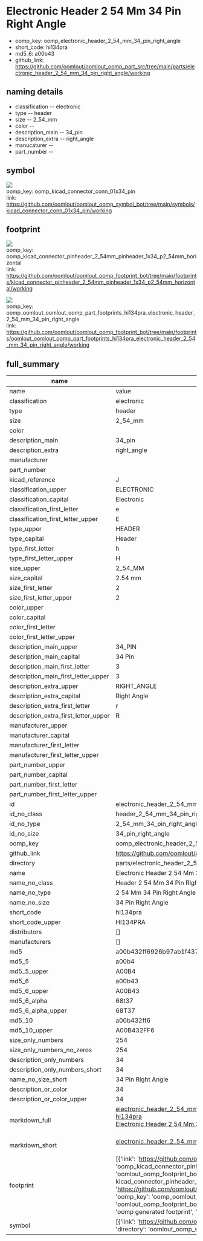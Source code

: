 # Electronic Header 2 54 Mm 34 Pin Right Angle

  
* oomp_key: oomp_electronic_header_2_54_mm_34_pin_right_angle 
* short_code: hi134pra
* md5_6: a00b43  
* github_link: https://github.com/oomlout/oomlout_oomp_part_src/tree/main/parts/electronic_header_2_54_mm_34_pin_right_angle/working  
## naming details
* classification -- electronic
* type -- header
* size -- 2_54_mm
* color -- 
* description_main -- 34_pin
* description_extra -- right_angle
* manucaturer -- 
* part_number -- 



## symbol

![](symbol/{index}/working/working_600.png)  
oomp_key: oomp_kicad_connector_conn_01x34_pin  
link: https://github.com/oomlout/oomlout_oomp_symbol_bot/tree/main/symbols/kicad_connector_conn_01x34_pin/working  

## footprint

![](footprint/{index}/working/working_600.png)  
oomp_key: oomp_kicad_connector_pinheader_2_54mm_pinheader_1x34_p2_54mm_horizontal  
link: https://github.com/oomlout/oomlout_oomp_footprint_bot/tree/main/footprints/kicad_connector_pinheader_2_54mm_pinheader_1x34_p2_54mm_horizontal/working  

![](footprint/{index}/working/working_600.png)  
oomp_key: oomp_oomlout_oomlout_oomp_part_footprints_hi134pra_electronic_header_2_54_mm_34_pin_right_angle  
link: https://github.com/oomlout/oomlout_oomp_footprint_bot/tree/main/footprints/oomlout_oomlout_oomp_part_footprints_hi134pra_electronic_header_2_54_mm_34_pin_right_angle/working  

## full_summary
| name | value | 
| --- | --- | 
| name | value | 
| classification | electronic | 
| type | header | 
| size | 2_54_mm | 
| color |  | 
| description_main | 34_pin | 
| description_extra | right_angle | 
| manufacturer |  | 
| part_number |  | 
| kicad_reference | J | 
| classification_upper | ELECTRONIC | 
| classification_capital | Electronic | 
| classification_first_letter | e | 
| classification_first_letter_upper | E | 
| type_upper | HEADER | 
| type_capital | Header | 
| type_first_letter | h | 
| type_first_letter_upper | H | 
| size_upper | 2_54_MM | 
| size_capital | 2.54 mm | 
| size_first_letter | 2 | 
| size_first_letter_upper | 2 | 
| color_upper |  | 
| color_capital |  | 
| color_first_letter |  | 
| color_first_letter_upper |  | 
| description_main_upper | 34_PIN | 
| description_main_capital | 34 Pin | 
| description_main_first_letter | 3 | 
| description_main_first_letter_upper | 3 | 
| description_extra_upper | RIGHT_ANGLE | 
| description_extra_capital | Right Angle | 
| description_extra_first_letter | r | 
| description_extra_first_letter_upper | R | 
| manufacturer_upper |  | 
| manufacturer_capital |  | 
| manufacturer_first_letter |  | 
| manufacturer_first_letter_upper |  | 
| part_number_upper |  | 
| part_number_capital |  | 
| part_number_first_letter |  | 
| part_number_first_letter_upper |  | 
| id | electronic_header_2_54_mm_34_pin_right_angle | 
| id_no_class | header_2_54_mm_34_pin_right_angle | 
| id_no_type | 2_54_mm_34_pin_right_angle | 
| id_no_size | 34_pin_right_angle | 
| oomp_key | oomp_electronic_header_2_54_mm_34_pin_right_angle | 
| github_link | https://github.com/oomlout/oomlout_oomp_part_src/tree/main/parts/electronic_header_2_54_mm_34_pin_right_angle/working | 
| directory | parts/electronic_header_2_54_mm_34_pin_right_angle | 
| name | Electronic Header 2 54 Mm 34 Pin Right Angle | 
| name_no_class | Header 2 54 Mm 34 Pin Right Angle | 
| name_no_type | 2 54 Mm 34 Pin Right Angle | 
| name_no_size | 34 Pin Right Angle | 
| short_code | hi134pra | 
| short_code_upper | HI134PRA | 
| distributors | [] | 
| manufacturers | [] | 
| md5 | a00b432ff6926b97ab1f437785381229 | 
| md5_5 | a00b4 | 
| md5_5_upper | A00B4 | 
| md5_6 | a00b43 | 
| md5_6_upper | A00B43 | 
| md5_6_alpha | 68t37 | 
| md5_6_alpha_upper | 68T37 | 
| md5_10 | a00b432ff6 | 
| md5_10_upper | A00B432FF6 | 
| size_only_numbers | 254 | 
| size_only_numbers_no_zeros | 254 | 
| description_only_numbers | 34 | 
| description_only_numbers_short | 34 | 
| name_no_size_short | 34 Pin Right Angle | 
| description_or_color | 34 | 
| description_or_color_upper | 34 | 
| markdown_full | [electronic_header_2_54_mm_34_pin_right_angle](https://github.com/oomlout/oomlout_oomp_part_src/tree/main/parts/electronic_header_2_54_mm_34_pin_right_angle/working)<br>[hi134pra](https://github.com/oomlout/oomlout_oomp_part_src/tree/main/parts/electronic_header_2_54_mm_34_pin_right_angle/working)<br>[Electronic Header 2 54 Mm 34 Pin Right Angle](https://github.com/oomlout/oomlout_oomp_part_src/tree/main/parts/electronic_header_2_54_mm_34_pin_right_angle/working)<br><br> | 
| markdown_short | [electronic_header_2_54_mm_34_pin_right_angle](https://github.com/oomlout/oomlout_oomp_part_src/tree/main/parts/electronic_header_2_54_mm_34_pin_right_angle/working)<br><br> | 
| footprint | [{'link': 'https://github.com/oomlout/oomlout_oomp_footprint_bot/tree/main/foootprntss/kicad_connector_pinheader_2_54mm_pinheader_1x34_p2_54mm_horizontal', 'oomp_key': 'oomp_kicad_connector_pinheader_2_54mm_pinheader_1x34_p2_54mm_horizontal', 'directory': 'oomlout_oomp_footprint_bot/footprints/kicad_connector_pinheader_2_54mm_pinheader_1x34_p2_54mm_horizontal//working/working.kicad_mod', 'note': 'source footprint kicad_connector_pinheader_2_54mm_pinheader_1x34_p2_54mm_horizontal', 'index': 0}, {'link': 'https://github.com/oomlout/oomlout_oomp_footprint_bot/tree/main/foootprntss/oomlout_oomlout_oomp_part_footprints_hi134pra_electronic_header_2_54_mm_34_pin_right_angle', 'oomp_key': 'oomp_oomlout_oomlout_oomp_part_footprints_hi134pra_electronic_header_2_54_mm_34_pin_right_angle', 'directory': 'oomlout_oomp_footprint_bot/footprints/oomlout_oomlout_oomp_part_footprints_hi134pra_electronic_header_2_54_mm_34_pin_right_angle//working/working.kicad_mod', 'note': 'oomp generated footprint', 'index': 1}] | 
| symbol | [{'link': 'https://github.com/oomlout/oomlout_oomp_symbol_bot/tree/main/symbols/kicad_connector_conn_01x34_pin', 'oomp_key': 'oomp_kicad_connector_conn_01x34_pin', 'directory': 'oomlout_oomp_symbol_bot/symbols/kicad_connector_conn_01x34_pin//working/working.kicad_sym', 'index': 0}] | 
